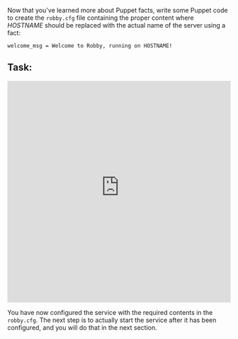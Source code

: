 Now that you've learned more about Puppet facts, write some Puppet code to create the `robby.cfg` file containing the proper content where *HOSTNAME* should be replaced with the actual name of the server using a fact:

`welcome_msg = Welcome to Robby, running on HOSTNAME!`

## Task:

<p><iframe src="https://magicbox.classroom.puppet.com/syntax/modifying_the_system" width="100%" height="500px" frameborder="0"></iframe>
</p>

You have now configured the service with the required contents in the `robby.cfg`. The next step is to actually start the service after it has been configured, and you will do that in the next section.

